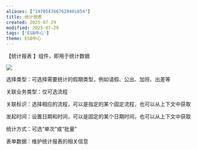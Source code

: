 ```yaml
---
aliases: ["1970547667628401854"]
title: 统计报表
created: 2025-07-29
modified: 2025-07-29
tags: ['ESB中心']
theme: ESB中心
---
```


【统计报表 】组件，即用于统计数据

![](https://myhelpdoc.oss-cn-heyuan.aliyuncs.com/mdimages/3218a07646d124348aa8fe057b9a36cc.jpg)

选择类型：可选择需要统计的假期类型，例如请假、公出、加班、出差等

关联业务类型：仅可选流程

关联标识：选择相应的流程，可以是指定的某个固定流程，也可以从上下文中获取

发起时间：设置日期和时间，可以是固定的某个日期时间，也可以从上下文中获取

统计方式：可选“单次”或“批量”

表单数据：维护统计报表的相关信息

